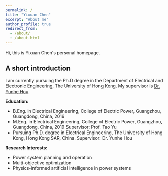 ```yaml
---
permalink: /
title: "Yixuan Chen"
excerpt: "About me"
author_profile: true
redirect_from: 
  - /about/
  - /about.html
---
```


Hi, this is Yixuan Chen's personal homepage. 

## A short introduction
I am currently pursuing the Ph.D degree in the Department of Electrical and Electronic Engineering, The University of Hong Kong. My supervisor is [Dr. Yunhe Hou](https://www.eee.hku.hk/people/yhhou/). 

<b>Education:</b>
* B.Eng. in Electrical Engineering, College of Electric Power, Guangzhou, Guangdong, China, 2016
* M.Eng. in Electrical Engineering, College of Electric Power, Guangzhou, Guangdong, China, 2019
  Supervisor: Prof. Tao Yu
* Pursuing Ph.D. degree in Electrical Engineering, The University of Hong Kong, Hong Kong SAR, China.
  Supervisor: Dr. Yunhe Hou

  
<b>Research Interests:</b>
* Power system planning and operation
* Multi-objective optimization
* Physics-informed artificial intelligence in power systems

